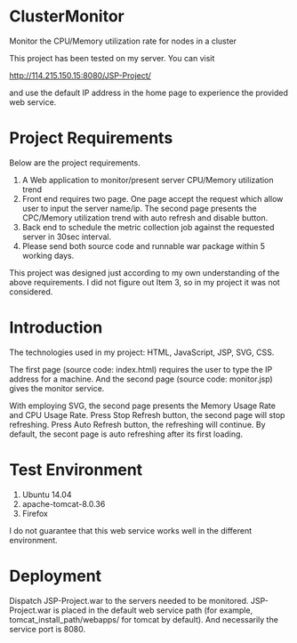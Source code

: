 # ClusterMonitor
Monitor the CPU/Memory utilization rate for nodes in a cluster


This project has been tested on my server.
You can visit  

http://114.215.150.15:8080/JSP-Project/

and use the default IP address in the home page to experience the provided web service.


Project Requirements
===========
Below are the project requirements.

1. A Web application to monitor/present server CPU/Memory utilization trend
2. Front end requires two page. One page accept the request which allow user to input the server name/ip. 
   The second page presents the CPC/Memory utilization trend with auto refresh and disable button.
3. Back end to schedule the metric collection job against the requested server in 30sec interval.
4. Please send both source code and runnable war package within 5 working days.

This project was designed just according to my own understanding of the above requirements.
I did not figure out Item 3, so in my project it was not considered.


Introduction
============
The technologies used in my project: HTML, JavaScript, JSP, SVG, CSS.

The first page (source code: index.html) requires the user to type the IP address for a machine.
And the second page (source code: monitor.jsp) gives the monitor service.

With employing SVG, the second page presents the Memory Usage Rate and CPU Usage Rate.
Press Stop Refresh button, the second page will stop refreshing.
Press Auto Refresh button, the refreshing will continue. 
By default, the secont page is auto refreshing after its first loading.


Test Environment
================
1. Ubuntu 14.04
2. apache-tomcat-8.0.36
3. Firefox

I do not guarantee that this web service works well in the different environment.


Deployment
==========
Dispatch JSP-Project.war to the servers needed to be monitored.
JSP-Project.war is placed in the default web service path (for example, tomcat_install_path/webapps/ for tomcat by default).
And necessarily the service port is 8080.

